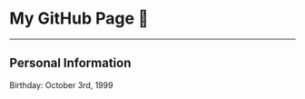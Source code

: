 # My GitHub Page 👋

------------------------------------------------------------------------------------------------
## Personal Information 
Birthday: October 3rd, 1999
